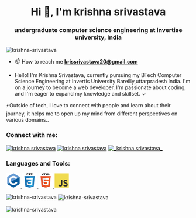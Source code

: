 
<h1 align="center">Hi 👋, I'm krishna srivastava</h1>
<h3 align="center">undergraduate computer science engineering at Invertise university, India</h3>


<p align="left"> <img src="https://komarev.com/ghpvc/?username=krishna-srivastava&label=Profile%20views&color=0e75b6&style=flat" alt="krishna-srivastava" /> </p>

- 📫 How to reach me **krissrivastava20@gmail.com**

- Hello! I'm Krishna Srivastava, currently pursuing my BTech Computer Science Engineering at Invertis University Bareilly,uttarpradesh India. I'm on a journey to become a web developer.
  I'm passionate about coding, and I'm eager to expand my knowledge and skillset. ✓

 ⚡Outside of tech, I love to connect with people and learn about their journey, it helps me to open up my mind from different perspectives on various domains..

<h3 align="left">Connect with me:</h3>
<p align="left">
<a href="https://linkedin.com/in/krishna srivastava" target="blank"><img align="center" src="https://raw.githubusercontent.com/rahuldkjain/github-profile-readme-generator/master/src/images/icons/Social/linked-in-alt.svg" alt="krishna srivastava" height="30" width="40" /></a>
<a href="https://fb.com/krishna srivastava" target="blank"><img align="center" src="https://raw.githubusercontent.com/rahuldkjain/github-profile-readme-generator/master/src/images/icons/Social/facebook.svg" alt="krishna srivastava" height="30" width="40" /></a>
<a href="https://instagram.com/_krishna.srivastava_" target="blank"><img align="center" src="https://raw.githubusercontent.com/rahuldkjain/github-profile-readme-generator/master/src/images/icons/Social/instagram.svg" alt="_krishna.srivastava_" height="30" width="40" /></a>
</p>

<h3 align="left">Languages and Tools:</h3>
<p align="left"> <a href="https://www.cprogramming.com/" target="_blank" rel="noreferrer"> <img src="https://raw.githubusercontent.com/devicons/devicon/master/icons/c/c-original.svg" alt="c" width="40" height="40"/> </a> <a href="https://www.w3schools.com/css/" target="_blank" rel="noreferrer"> <img src="https://raw.githubusercontent.com/devicons/devicon/master/icons/css3/css3-original-wordmark.svg" alt="css3" width="40" height="40"/> </a> <a href="https://www.w3.org/html/" target="_blank" rel="noreferrer"> <img src="https://raw.githubusercontent.com/devicons/devicon/master/icons/html5/html5-original-wordmark.svg" alt="html5" width="40" height="40"/> </a> <a href="https://developer.mozilla.org/en-US/docs/Web/JavaScript" target="_blank" rel="noreferrer"> <img src="https://raw.githubusercontent.com/devicons/devicon/master/icons/javascript/javascript-original.svg" alt="javascript" width="40" height="40"/> </a> </p>

<p><img align="left" src="https://github-readme-stats.vercel.app/api/top-langs?username=krishna-srivastava&show_icons=true&locale=en&layout=compact" alt="krishna-srivastava" /></p>

<p>&nbsp;<img align="center" src="https://github-readme-stats.vercel.app/api?username=krishna-srivastava&show_icons=true&locale=en" alt="krishna-srivastava" /></p>

<p><img align="center" src="https://github-readme-streak-stats.herokuapp.com/?user=krishna-srivastava&" alt="krishna-srivastava" /></p>
